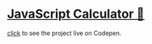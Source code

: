 # [JavaScript Calculator 🧮](https://thewebmasterp.com/projects/fcc-projects.html#JavaScriptCalculator)

[click](https://codepen.io/thewebmasterp/full/BazNRZL) to see the project live on Codepen.
